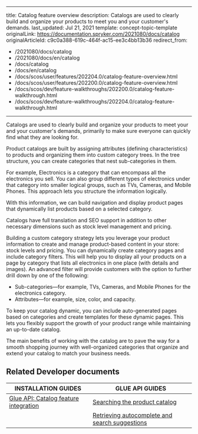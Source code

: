   
---
title: Catalog feature overview
description: Catalogs are used to clearly build and organize your products to meet you and your customer's demands.
last_updated: Jul 21, 2021
template: concept-topic-template
originalLink: https://documentation.spryker.com/2021080/docs/catalog
originalArticleId: c9c0a388-619c-464f-ac15-ee3c4bb13b36
redirect_from:
  - /2021080/docs/catalog
  - /2021080/docs/en/catalog
  - /docs/catalog
  - /docs/en/catalog
  - /docs/scos/user/features/202204.0/catalog-feature-overview.html
  - /docs/scos/user/features/202200.0/catalog-feature-overview.html
  - /docs/scos/dev/feature-walkthroughs/202200.0/catalog-feature-walkthrough.html
  - /docs/scos/dev/feature-walkthroughs/202204.0/catalog-feature-walkthrough.html
---

Catalogs are used to clearly build and organize your products to meet your and your customer's demands, primarily to make sure everyone can quickly find what they are looking for.

Product catalogs are built by assigning attributes (defining characteristics) to products and organizing them into custom category trees. In the tree structure, you can create categories that nest sub-categories in them.

For example, Electronics is a category that can encompass all the electronics you sell. You can also group different types of electronics under that category into smaller logical groups, such as TVs, Cameras, and Mobile Phones. This approach lets you structure the information logically.

With this information, we can build navigation and display product pages that dynamically list products based on a selected category.

Catalogs have full translation and SEO support in addition to other necessary dimensions such as stock level management and pricing.

Building a custom category strategy lets you leverage your product information to create and manage product-based content in your store: stock levels and pricing. You can dynamically create category pages and include category filters. This will help you to display all your products on a page by category that lists all electronics in one place (with details and images). An advanced filter will provide customers with the option to further drill down by one of the following:
* Sub-categories—for example, TVs, Cameras, and Mobile Phones for the electronics category.
* Attributes—for example, size, color, and capacity.

To keep your catalog dynamic, you can include auto-generated pages based on categories and create templates for these dynamic pages. This lets you flexibly support the growth of your product range while maintaining an up-to-date catalog.

The main benefits of working with the catalog are to pave the way for a smooth shopping journey with well-organized categories that organize and extend your catalog to match your business needs.

## Related Developer documents

|INSTALLATION GUIDES  | GLUE API GUIDES  |
|---------|---------|
| [Glue API: Catalog feature integration](/docs/pbc/all/product-information-management/{{page.version}}/base-shop/install-and-upgrade/install-glue-api/install-the-catalog-glue-api.html)  | [Searching the product catalog](/docs/scos/dev/glue-api-guides/{{page.version}}/searching-the-product-catalog.html) |
|  | [Retrieving autocomplete and search suggestions](/docs/scos/dev/glue-api-guides/{{page.version}}/retrieving-autocomplete-and-search-suggestions.html)  |
